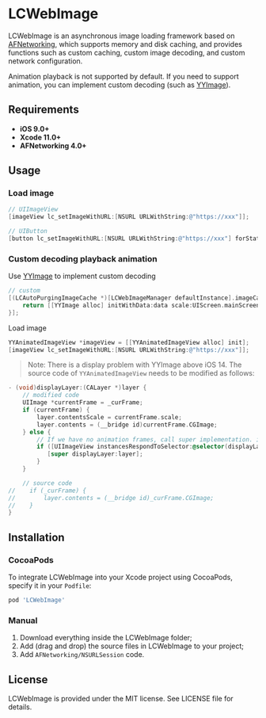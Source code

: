 # LCWebImage
LCWebImage is an asynchronous image loading framework based on [AFNetworking](https://github.com/AFNetworking/AFNetworking), which supports memory and disk caching, and provides functions such as custom caching, custom image decoding, and custom network configuration. 

Animation playback is not supported by default. If you need to support animation, you can implement custom decoding (such as [YYImage](https://github.com/ibireme/YYWebImage)).

## Requirements

- **iOS 9.0+**
- **Xcode 11.0+**
- **AFNetworking 4.0+**

## Usage

### Load image

```objective-c
// UIImageView
[imageView lc_setImageWithURL:[NSURL URLWithString:@"https://xxx"]];

// UIButton
[button lc_setImageWithURL:[NSURL URLWithString:@"https://xxx"] forState:(UIControlStateNormal)];
```

### Custom decoding playback animation

Use [YYImage](https://github.com/ibireme/YYWebImage) to implement custom decoding

```objective-c
// custom
[(LCAutoPurgingImageCache *)[LCWebImageManager defaultInstance].imageCache setCustomDecodedImage:^UIImage * _Nonnull(NSData * _Nonnull data, NSString * _Nonnull identifier) {
    return [[YYImage alloc] initWithData:data scale:UIScreen.mainScreen.scale];
}];
```

Load image

```objective-c
YYAnimatedImageView *imageView = [[YYAnimatedImageView alloc] init];
[imageView lc_setImageWithURL:[NSURL URLWithString:@"https://xxx"]];
```



> Note: There is a display problem with YYImage above iOS 14. The source code of `YYAnimatedImageView` needs to be modified as follows:

```objective-c
- (void)displayLayer:(CALayer *)layer {
    // modified code
    UIImage *currentFrame = _curFrame;
    if (currentFrame) {
        layer.contentsScale = currentFrame.scale;
        layer.contents = (__bridge id)currentFrame.CGImage;
    } else {
        // If we have no animation frames, call super implementation. iOS 14+ UIImageView use this delegate method for rendering.
        if ([UIImageView instancesRespondToSelector:@selector(displayLayer:)]) {
           [super displayLayer:layer];
        }
    }

    // source code
//    if (_curFrame) {
//        layer.contents = (__bridge id)_curFrame.CGImage;
//    }
}

```

## Installation

### CocoaPods

To integrate LCWebImage into your Xcode project using CocoaPods, specify it in your `Podfile`:

```ruby
pod 'LCWebImage'
```

### Manual

1. Download everything inside the LCWebImage folder;
2. Add (drag and drop) the source files in LCWebImage to your project;
3. Add `AFNetworking/NSURLSession` code.

## License

LCWebImage is provided under the MIT license. See LICENSE file for details.

